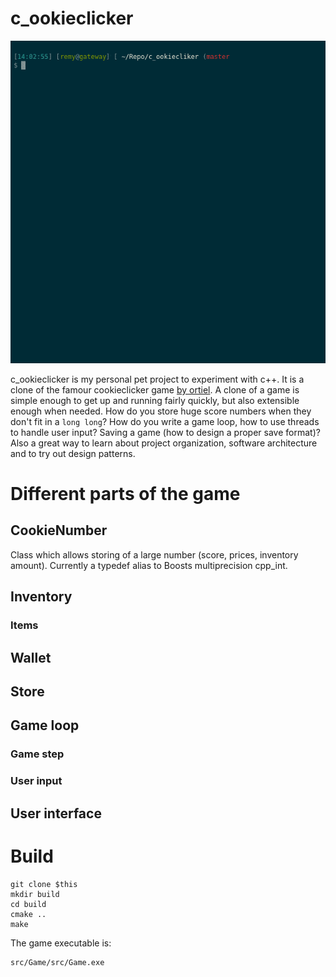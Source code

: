 # c_ookieclicker

![demo.gif][2]

c_ookieclicker is my personal pet project to experiment with c++. It is a clone of the famour
cookieclicker game [by ortiel][1]. A clone of a game is simple enough to get up and running fairly quickly, but also extensible enough when needed. How do you store huge score numbers when they don't fit in a `long long`? How do you write a game loop, how to use threads to handle user input? Saving a game (how to design a proper save format)? Also a great way to learn about project organization, software architecture and to try out design patterns.



# Different parts of the game

## CookieNumber

Class which allows storing of a large number (score, prices, inventory amount). Currently a typedef alias to Boosts multiprecision cpp_int.  
 

## Inventory

### Items

## Wallet

## Store

## Game loop

### Game step

### User input


## User interface

# Build

    git clone $this
    mkdir build
    cd build 
    cmake ..
    make
    
The game executable is:

    src/Game/src/Game.exe

[1]: https://orteil.dashnet.org/cookieclicker/
[2]: demo3.gif
